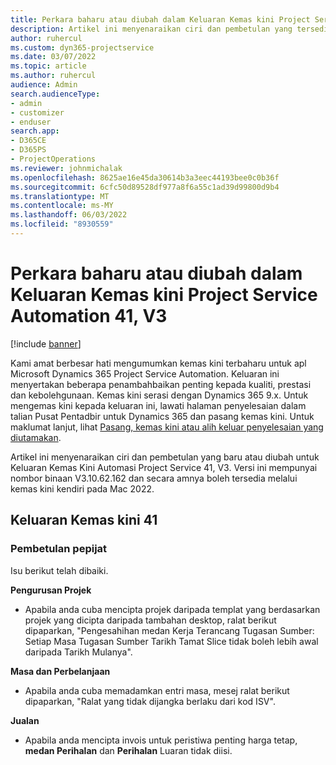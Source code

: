 ```yaml
---
title: Perkara baharu atau diubah dalam Keluaran Kemas kini Project Service Automation 41, V3
description: Artikel ini menyenaraikan ciri dan pembetulan yang tersedia dalam Microsoft Dynamics 365 Project Service Automation Kemas Kini Keluaran 41, V3.
author: ruhercul
ms.custom: dyn365-projectservice
ms.date: 03/07/2022
ms.topic: article
ms.author: ruhercul
audience: Admin
search.audienceType:
- admin
- customizer
- enduser
search.app:
- D365CE
- D365PS
- ProjectOperations
ms.reviewer: johnmichalak
ms.openlocfilehash: 8625ae16e45da30614b3a3eec44193bee0c0b36f
ms.sourcegitcommit: 6cfc50d89528df977a8f6a55c1ad39d99800d9b4
ms.translationtype: MT
ms.contentlocale: ms-MY
ms.lasthandoff: 06/03/2022
ms.locfileid: "8930559"
---
```

# <a name="whats-new-or-changed-in-project-service-automation-update-release-41-v3"></a>Perkara baharu atau diubah dalam Keluaran Kemas kini Project Service Automation 41, V3

[!include [banner](../includes/psa-now-project-operations.md)]

Kami amat berbesar hati mengumumkan kemas kini terbaharu untuk apl Microsoft Dynamics 365 Project Service Automation. Keluaran ini menyertakan beberapa penambahbaikan penting kepada kualiti, prestasi dan kebolehgunaan. Kemas kini serasi dengan Dynamics 365 9.x. Untuk mengemas kini kepada keluaran ini, lawati halaman penyelesaian dalam talian Pusat Pentadbir untuk Dynamics 365 dan pasang kemas kini. Untuk maklumat lanjut, lihat [Pasang, kemas kini atau alih keluar penyelesaian yang diutamakan](/power-platform/admin/install-remove-preferred-solution).

Artikel ini menyenaraikan ciri dan pembetulan yang baru atau diubah untuk Keluaran Kemas Kini Automasi Project Service 41, V3. Versi ini mempunyai nombor binaan V3.10.62.162 dan secara amnya boleh tersedia melalui kemas kini kendiri pada Mac 2022.

## <a name="update-release-41"></a>Keluaran Kemas kini 41

### <a name="bug-fixes"></a>Pembetulan pepijat

Isu berikut telah dibaiki.

**Pengurusan Projek**
- Apabila anda cuba mencipta projek daripada templat yang berdasarkan projek yang dicipta daripada tambahan desktop, ralat berikut dipaparkan, "Pengesahihan medan Kerja Terancang Tugasan Sumber: Setiap Masa Tugasan Sumber Tarikh Tamat Slice tidak boleh lebih awal daripada Tarikh Mulanya".

**Masa dan Perbelanjaan**
- Apabila anda cuba memadamkan entri masa, mesej ralat berikut dipaparkan, "Ralat yang tidak dijangka berlaku dari kod ISV".

**Jualan**
- Apabila anda mencipta invois untuk peristiwa penting harga tetap, **medan Perihalan** dan **Perihalan** Luaran tidak diisi. 
